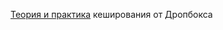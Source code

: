 [Теория и практика](https://tech.dropbox.com/2012/10/caching-in-theory-and-practice/) кеширования от Дропбокса